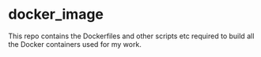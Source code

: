 # docker_image
This repo contains the Dockerfiles and other scripts etc required to build all the Docker containers used for my work.
